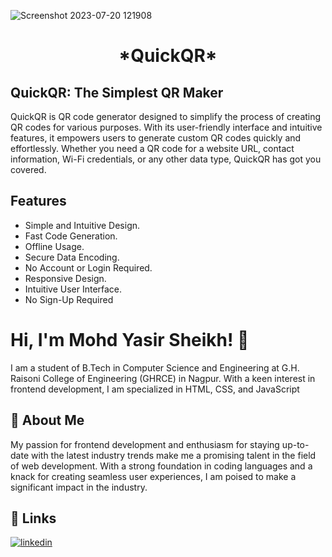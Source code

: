 ![Screenshot 2023-07-20 121908](https://github.com/mohdyasir5155/QuickQR-Fast-and-Reliable-QR-Code-Generator/assets/131906472/aae9030d-3059-42a0-99b5-7461544e8f84)

<h1 align=center>*QuickQR*</h1>

## QuickQR: The Simplest QR Maker

QuickQR is QR code generator designed to simplify the process of creating QR codes for various purposes. With its user-friendly interface and intuitive features, it empowers users to generate custom QR codes quickly and effortlessly. Whether you need a QR code for a website URL, contact information, Wi-Fi credentials, or any other data type, QuickQR has got you covered.
## Features

- Simple and Intuitive Design.
- Fast Code Generation.
- Offline Usage.
- Secure Data Encoding.
- No Account or Login Required.
- Responsive Design.
- Intuitive User Interface.
- No Sign-Up Required


# Hi, I'm Mohd Yasir Sheikh! 👋

I am a student of B.Tech in Computer Science and Engineering at G.H. Raisoni College of Engineering (GHRCE) in Nagpur. With a keen interest in frontend development, I am specialized in HTML, CSS, and JavaScript

## 🚀 About Me

My passion for frontend development and enthusiasm for staying up-to-date with the latest industry trends make me a promising talent in the field of web development. With a strong foundation in coding languages and a knack for creating seamless user experiences, I am poised to make a significant impact in the industry.

## 🔗 Links

[![linkedin](https://img.shields.io/badge/linkedin-0A66C2?style=for-the-badge&logo=linkedin&logoColor=white)](https://www.linkedin.com/in/mohd-sheikh-35aab2274/)
